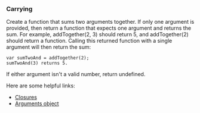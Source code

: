 ### Carrying

Create a function that sums two arguments together. If only one argument is provided, then return a function that expects one argument and returns the sum.
For example, addTogether(2, 3) should return 5, and addTogether(2) should return a function.
Calling this returned function with a single argument will then return the sum:

```
var sumTwoAnd = addTogether(2);
sumTwoAnd(3) returns 5.
```
If either argument isn't a valid number, return undefined.

Here are some helpful links:
* [Closures](https://developer.mozilla.org/en-US/docs/Web/JavaScript/Closures)
* [Arguments object](https://developer.mozilla.org/en-US/docs/Web/JavaScript/Reference/Functions/arguments)


